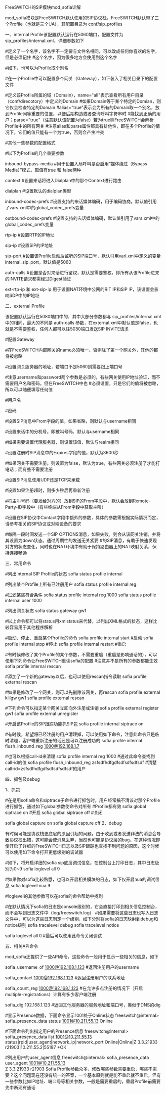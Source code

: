FreeSWITCH的SIP模块mod_sofia详解 

mod_sofia模块是FreeSWITCH默认使用的SIP协议栈，FreeSWITCH默认带了三个Profile（也就是三个UA），其配置目录为 conf/sip_profiles 

一、internal Profile该配置默认运行在5060端口，配置文件为 sip_profiles/internal.xml，详细参数如下

<profile name="intermal"> #定义了一个名字，该名字不一定要与文件名相同，可以改成任何你喜欢的名字，但是必须记住
#这个名字，因为很多地方会使用到这个名字

#如下，也可以为Profile取个别名
<aliases>
  <alias name="default"/>
</aliases>

#在一个Profile中可以配置多个网关（Gateway），如下装入了相关目录下的配置文件
<gateways>
  <X-PRE-PROCESS cmd="include" data="intermal/*.xml"/>
</gateways>

#定义该Profile所属的域（Domain），name="all"表示查看所有用户目录（conf/direcotory）中定义的Domain
#如果Domain等于某个特定的Domian，则它仅会检查特定的Domain
#alias="true"表示会为所有的Domain取一个别名，放到Profile同等重要的位置，以便后期构造或者查询呼叫字符串时
#能找到正确的用户；parse="true"（注意默认该配置为false）若为true则FreeSWITCH会解析Profile中的所有网关
#注意alias和parse属性都具有排他性，即在多个Profile的情况下，它们的值只能有一个为true，否则会产生冲突
<domains>
  <domain name="all" alias="true" parse="false"/>
</domains>

#其他一些参数的配置格式
<settings>
  <param name="参数名" value="参数值"/>
</settings>

#以下为Profile的几个重要参数

inbound-bypass-media #用于设置入局呼叫是否启用“媒体绕过（Bypass Media）”模式，取值有true 和 false两种
<param name="inbound-bypass-media" value="true"/>

context #设置来话将进入Dialplan中的那个Context进行路由
<param name="context" value="public"/>

dialplan #设置默认的dialplan类型
<param name="dialplan" value="XML"/>

inbound-codec-prefs #设置支持的来话媒体编码，用于编码协商，默认值引用了vars.xml中的global_codec_prefs变量
<param name="inbound-codec-prefs" value="$${global_codec_prefs}"/>

outbound-codec-prefs #设置支持的去话媒体编码，默认值引用了vars.xml中的global_codec_prefs变量
<param name="inbound-codec-prefs" value="$${global_codec_prefs}"/>

rtp-ip #设置RTP的IP地址
<param name="rtp-ip" value="$${local_ip_v4}"/>

sip-ip #设置SIP的IP地址
<param name="sip-ip" value="$${local_ip_v4}"/>

sip-port #设置该Profile启动后监听的SIP端口号，默认引用varl.xml中定义的变量internal_sip_port，默认值是5060
<param name="sip-port" value="$${internal_sip_port}"/>

auth-calls #设置是否对来话进行鉴权，默认是需要鉴权，即所有从该Profile进来的INVITE请求都需经过Digest验证
<param name="auth-calls" value="$${internal_auth-calls}"/>

ext-rtp-ip 和 ext-sip-ip 用于设置NAT环境中公网的RIT IP和SIP IP，该设置会影响SDP中的IP地址
<param name="ext-rtp-ip" value="auto-nat"/>
<param name="ext-sip-ip" value="auto-nat"/>
 

二、external Profile

该配置默认运行在5080端口中的，其中大部分参数都与 sip_profiles/internal.xml 中的相同，最大的不同是 auth-calls 参数，在external.xml中默认值是false，也就是不需要鉴权，任何人都可以往5080端口发送SIP INVITE请求

#配置Gateway

#在FreeSWITCH内部网关的name必须唯一，否则除了第一个网关外，其他的都将被忽略
<gateway name="gw1"></gateway>

#设置网关服务器的地址，若端口不是5060则需要跟上端口号
<param name="realm" value="192.168.17.251:4500"/>

#注意username和password两个参数是必须的，有些网关使用IP地址验证，而不需要用户名和密码，但在FreeSWITCH中也
#必须设置，只是它们的值将被忽略，所以可以随便填写任何值

#用户名
<param name="username" value="username"/>

#密码
<param name="password" value="password"/>

#设置SIP消息中From字段的值，如果省略，则默认与username相同
<param name="from-user" value="cluecon"/>

#设置来话中的分机号，即被叫号码，默认与username相同
<param name="extension" value="cluecom"/>

#如果需要设置代理服务器，则设置该值，默认与realm相同
<param name="register-proxy" value="192.168.17.251:4500"/>

#设置注册时SIP消息中的Expires字段的值，默认为3600秒
<param name="expire-seconds" value="3600"/>

#如果网关不需要注册，则设置为false，默认为true，有些网关必须注册了才能打电话；而有些不需要注册
<param name="register" value="false"/>

#设置SIP消息使用UDP还是TCP来承载
<param name="register-transport" value="udp"/>

#设置如果注册超时，则多少秒后再重新注册
<param name="retry-seconds" value="30"/>

#将主叫号码（要发给对方的）放到SIP的From字段中，默认会放到Remote-Party-ID字段中（有些终端从From字段中获取主叫）
<param name="caller-id-in-from" value="false"/>

#设置在SIP协议中Contact字段中额外的参数，具体的参数需根据实际情况而定，请参考相关的SIP协议或对端设备的要求
<param name="contact-params" value="tport=tcp"/>

#每隔一段时间发送一个SIP OPTIONS消息，如果失败，则会从该网关注销，并将其设置为down状态。通过周期性的发送无关紧要
#的SIP消息，有助于快速发现对方的状态变化，同时也在NAT环境中有助于保持路由器上的NAT映射关系，保持连接畅通
<param name="ping" value="25"/>
 

三、常用命令

#列出internal SIP Profile的状态
sofia status profile internal

#列出某个Profile上所有已注册用户
sofia status profile internal reg

#过滤某些符合条件
sofia status profile internal reg 1000
sofia status profile internal user 1000

#列出网关状态
sofia status gateway gw1

#以上命令都可以将status用xmlstatus来代替，以列出XML格式的状态，这样比较容易用于其他程序解析

#启动、停止、重启某个Profile的命令
sofia profile internal start #启动
sofia profile internal stop #停止
sofia profile internal restart #重启

#有时候修改了某个Profile的某个参数，不需要重启（重启是影响通话的），可以使用下列命令让FreeSWITCH重读sofia的配置
#注意并不是所有的参数都能生效
sofia profile internal rescan

#添加了一个新的gateway以后，也可以使用rescan指令读取
sofia profile external rescan

#如果是修改了一个网关，则可以先删除该网关，再rescan
sofia profile external killgw gw1
sofia profile external rescan

#下列命令可以指定某个网关立即向外注册或注销
sofia profile external register gw1
sofia profile external unregister

#开启该Profile的SIP跟踪功能抓SIP包
sofia profile internal siptrace on

#有时候，希望将已经注册的用户清理掉，可以使用如下命令，注意此命令只是临时清理，客户端重新注册的话还是可以注册成功的
sofia profile internal flush_inbound_reg 1000@192.168.1.7

#也可以根据call-id来清理
sofia profile internal reg 1000 #通过此命令查找到call-id的值
sofia profile flush_inbound_reg zsfsdfhdfgdfsdfsdfsdfsdf #清楚call-id=zsfsdfhdfgdfsdfsdfsdfsdf的用户
 

四、抓包及debug

1、抓包

#在是用sofia命令和siptrace子命令进行抓包时，用户经常搞不清该对那个Profile进行抓包，通过如下global参数使命令对所有
#Profile都有效
sofia global siptrace on #开启
sofia global siptrace off #关闭

sofia global capture on
sofia global capture off
2、debug

有时候可能是协议栈更底层的原因引起的问题，由于收到或者发送非法的消息会导致协议栈出错，这可能会使消息丢弃，当然也可能是协议层的bug，在这种情况即使开启了详细的FreeSWITCH日志以及SIP跟踪也查找不到问题的原因，这个时候可以使用如下命令打开更低级别的调试器

#如下，将开启详细的sofia sip底层调试信息，在控制台上打印日志，其中日志级别为0~9
sofia loglevel all 9

#如果你对sofia比较熟悉，也可以开启相关模块的日志，如下仅开启nua的调试信息
sofia loglevel nua 9

#loglevel的其他参数可以在sofia的命令帮助中找到

#在默认情况下sofia的日志是console级别的，它会直接打印到相关信息控制台，而不会写到日志文件中（log/freeswitch.log）
#如果需要将这些日志也写入日志文件中，可以为这些日志制定一个级别，如下分别将sofia的日志映射到debug和notice级别
sofia tracelevel debug
sofia tracelevel notice

sofia loglevel all 0 #最后可以使用此命令关闭调试

 

五、相关API命令

mod_sofia还提供了一些API命令，这些命令一般用于显示一些相关的信息，如下

sofia_username_of 1000@192.168.1.123 #返回注册用户的username

sofia_contact 1000@192.168.1.123 #返回注册用户的联系地址

sofia_count_reg 1000@192.168.1.123 #在允许多点注册的情况下（开启multiple-registrations）计算有多少客户端注册

sofia_dig 192.168.1.123 #返回其他服务器的服务地址和端口号，类似于DNS的dig

#显示Presence数据，下面命令显示1001处于Online状态
freeswitch@internal> sofia_presence_data status 1001@10.211.55.13
Online

#下面命令列出指定用户的Presence信息
freeswitch@internal> sofia_presence_data list 1001@10.211.55.13
status|rpid|user_agent|network_ip|network_port
Online|Online|Z 3.3.21933 r21903|10.211.55.2|55187
+OK

#列出用户的user_agent信息
freeswitch@internal> sofia_presence_data user_agent 1001@10.211.55.13    
Z 3.3.21933 r21903
Sofia Profile参数众多，修改哪些参数需要重启，哪些不需要？这个问题现在还没有统一的答案，一个基本原则就是能不重启就不重启，但有一些参数比如IP地址、端口号等相关参数，一般是需要重启的，重启Profile前需要先中断现有通话
